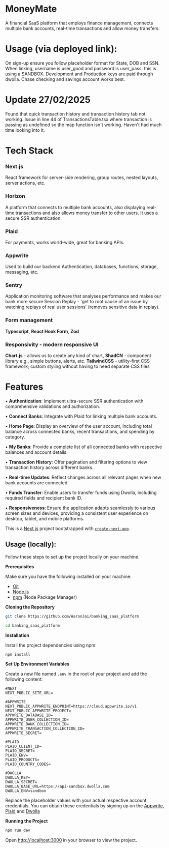 # MoneyMate
A financial SaaS platform that employs finance management, connects multiple bank accounts, real-time transactions and allow money transfers.

# Usage (via deployed link):
On sign-up ensure you follow placeholder format for State, DOB and SSN.
When linking, username is user_good and password is user_pass.
this is using a SANDBOX. Development and Production keys are paid through dwolla.
Chase checking and savings account works best.

# Update 27/02/2025
Found that quick transaction history and transaction history tab not working. Issue in line 44 of TransactionsTable.tsx where transaction is passing as undefined so the map function isn't working. Haven't had much time looking into it.

# Tech Stack
### Next.js
React framework for server-side rendering, group routes, nested layouts, server actions, etc.

### Horizon
A platform that connects to multiple bank accounts, also displaying real-time transactions and also allows money transfer to other users.
It uses a secure SSR authentication.

### Plaid
For payments, works world-wide, great for banking APIs.

### Appwrite
Used to build our backend
Authentication, databases, functions, storage, messaging, etc.

### Sentry
Application monitoring software that analyses performance and makes our bank more secure
Session Replay - 'get to root cause of an issue by watching replays of real user sessions' 
(removes sensitive data in replay).

### Form management
**Typescript**, **React Hook Form**, **Zod**

### Responsivity - modern responsive UI
**Chart.js** - allows us to create any kind of chart, 
**ShadCN** - component library e.g., simple buttons, alerts, etc.
**TailwindCSS** - utility-first CSS framework; custom styling without having to need separate CSS files

# Features
• **Authentication**: Implement ultra-secure SSR authentication with comprehensive validations and authorization.

• **Connect Banks**: Integrate with Plaid for linking multiple bank accounts.

• **Home Page**: Display an overview of the user account, including total balance across connected banks, recent transactions, and spending by category.

• **My Banks**: Provide a complete list of all connected banks with respective balances and account details.

• **Transaction History**: Offer pagination and filtering options to view transaction history across different banks.

• **Real-time Updates**: Reflect changes across all relevant pages when new bank accounts are connected.

• **Funds Transfer**: Enable users to transfer funds using Dwolla, including required fields and recipient bank ID.

• **Responsiveness**: Ensure the application adapts seamlessly to various screen sizes and devices, providing a consistent user experience on desktop, tablet, and mobile platforms.

This is a [Next.js](https://nextjs.org/) project bootstrapped with [`create-next-app`](https://github.com/vercel/next.js/tree/canary/packages/create-next-app).

## Usage (locally):

Follow these steps to set up the project locally on your machine.

**Prerequisites**

Make sure you have the following installed on your machine:

- [Git](https://git-scm.com/)
- [Node.js](https://nodejs.org/en)
- [npm](https://www.npmjs.com/) (Node Package Manager)

**Cloning the Repository**

```bash
git clone https://github.com/AaronJai/banking_saas_platform

cd banking_saas_platform

```

**Installation**

Install the project dependencies using npm:

```bash
npm install
```

**Set Up Environment Variables**

Create a new file named `.env` in the root of your project and add the following content:

```env
#NEXT
NEXT_PUBLIC_SITE_URL=

#APPWRITE
NEXT_PUBLIC_APPWRITE_ENDPOINT=https://cloud.appwrite.io/v1
NEXT_PUBLIC_APPWRITE_PROJECT=
APPWRITE_DATABASE_ID=
APPWRITE_USER_COLLECTION_ID=
APPWRITE_BANK_COLLECTION_ID=
APPWRITE_TRANSACTION_COLLECTION_ID=
APPWRITE_SECRET=

#PLAID
PLAID_CLIENT_ID=
PLAID_SECRET=
PLAID_ENV=
PLAID_PRODUCTS=
PLAID_COUNTRY_CODES=

#DWOLLA
DWOLLA_KEY=
DWOLLA_SECRET=
DWOLLA_BASE_URL=https://api-sandbox.dwolla.com
DWOLLA_ENV=sandbox

```

Replace the placeholder values with your actual respective account credentials. You can obtain these credentials by signing up on the [Appwrite](https://appwrite.io/?utm_source=youtube&utm_content=reactnative&ref=JSmastery), [Plaid](https://plaid.com/) and [Dwolla](https://www.dwolla.com/)

**Running the Project**

```bash
npm run dev
```

Open [http://localhost:3000](http://localhost:3000) in your browser to view the project.
